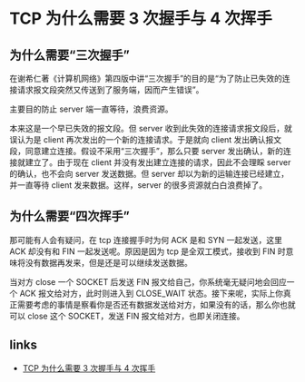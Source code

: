 # TCP 为什么需要 3 次握手与 4 次挥手

## 为什么需要“三次握手”

在谢希仁著《计算机网络》第四版中讲“三次握手”的目的是“为了防止已失效的连接请求报文段突然又传送到了服务端，因而产生错误”。

主要目的防止 server 端一直等待，浪费资源。

本来这是一个早已失效的报文段。但 server 收到此失效的连接请求报文段后，就误认为是 client 再次发出的一个新的连接请求。于是就向 client 发出确认报文段，同意建立连接。假设不采用“三次握手”，那么只要 server 发出确认，新的连接就建立了。由于现在 client 并没有发出建立连接的请求，因此不会理睬 server 的确认，也不会向 server 发送数据。但 server 却以为新的运输连接已经建立，并一直等待 client 发来数据。这样，server 的很多资源就白白浪费掉了。

## 为什么需要“四次挥手”

那可能有人会有疑问，在 tcp 连接握手时为何 ACK 是和 SYN 一起发送，这里 ACK 却没有和 FIN 一起发送呢。原因是因为 tcp 是全双工模式，接收到 FIN 时意味将没有数据再发来，但是还是可以继续发送数据。

当对方 close 一个 SOCKET 后发送 FIN 报文给自己，你系统毫无疑问地会回应一个 ACK 报文给对方，此时则进入到 CLOSE_WAIT 状态。接下来呢，实际上你真正需要考虑的事情是察看你是否还有数据发送给对方，如果没有的话，那么你也就可以 close 这个 SOCKET，发送 FIN 报文给对方，也即关闭连接。

## links

- [TCP 为什么需要 3 次握手与 4 次挥手](https://blog.csdn.net/xifeijian/article/details/12777187)
